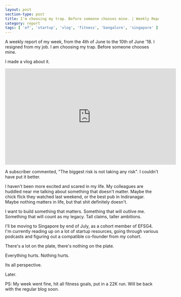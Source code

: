 ```yaml
---
layout: post
section-type: post
title: I'm choosing my trap. Before someone chooses mine. | Weekly Report 93
category: report
tags: [ 'ef', 'startup', 'vlog', 'fitness', 'bangalore', 'singapore' ]
---
```


A weekly report of my week, from the 4th of June to the 10th of June '18. I resigned from my job. I am choosing my trap. Before someone chooses mine.

I made a vlog about it.

<iframe width="560" height="315" src="https://www.youtube.com/embed/-HmzUS3Id1M" frameborder="0" allow="autoplay; encrypted-media" allowfullscreen></iframe>

A subscriber commented, "The biggest risk is not taking any risk". I couldn't have put it better.

I haven't been more excited and scared in my life. My colleagues are huddled near me talking about something that doesn't matter. Maybe the chick flick they watched last weekend, or the best pub in Indiranagar. Maybe nothing matters in life, but that shit definitely doesn't.

I want to build something that matters. Something that will outlive me. Something that will count as my legacy. Tall claims, taller ambitions. 

I'll be moving to Singapore by end of July, as a cohort member of EFSG4. I'm currently reading up on a lot of startup resources, going through various podcasts and figuring out a compatible co-founder from my cohort. 

There's a lot on the plate, there's nothing on the plate. 

Everything hurts. Nothing hurts.

Its all perspective. 

Later.

PS: My week went fine, hit all fitness goals, put in a 22K run. Will be back with the regular blog soon.
